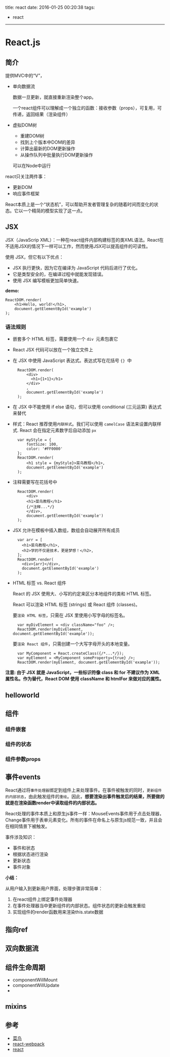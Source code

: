 title: react
date: 2016-01-25 00:20:38
tags: 
- react

----

# React.js

## 简介

提供MVC中的“V”，

* 单向数据流

	数据一旦更新，就直接重新渲染整个app。
	
	一个react组件可以理解成一个独立的函数：接收参数（props），可复用，可传递，返回结果（渲染组件）	
* 虚拟DOM树

	* 重建DOM树
	* 找到上个版本中DOM的差异
	* 计算出最新的DOM更新操作
	* 从操作队列中批量执行DOM更新操作
	
	可以在Node中运行
	
react只关注两件事：

* 更新DOM
* 响应事件框架	

React本质上是一个“状态机”，可以帮助开发者管理复杂的随着时间而变化的状态。它以一个精简的模型实现了这一点。

## JSX

JSX（JavaScrip XML）：一种在react组件内部构建标签的类XML语法。React在不适用JSX的情况下一样可以工作，然而使用JSX可以提高组件的可读性。

使用 JSX，但它有以下优点：

* JSX 执行更快，因为它在编译为 JavaScript 代码后进行了优化。
* 它是类型安全的，在编译过程中就能发现错误。
* 使用 JSX 编写模板更加简单快速。

**demo:**

	ReactDOM.render(
		<h1>Hello, world!</h1>,
		document.getElementById('example')
	);
	
### 语法规则

* 嵌套多个 HTML 标签，需要使用一个 `div `元素包裹它

* React JSX 代码可以放在一个独立文件上

* 在 JSX 中使用 JavaScript 表达式。表达式写在花括号 `{} `中

		ReactDOM.render(
			<div>
			  <h1>{1+1}</h1>
			</div>
			,
			document.getElementById('example')
		);

* 在 JSX 中不能使用 if else 语句，但可以使用 conditional (三元运算) 表达式来替代

* 样式：React 推荐使用`内联样式`。我们可以使用 `camelCase` 语法来设置内联样式. React 会在指定元素数字后自动添加 `px`

		var myStyle = {
			fontSize: 100,
			color: '#FF0000'
		};
		ReactDOM.render(
			<h1 style = {myStyle}>菜鸟教程</h1>,
			document.getElementById('example')
		);
		
* 注释需要写在花括号中

		ReactDOM.render(
			<div>
		    <h1>菜鸟教程</h1>
		    {/*注释...*/}
		 	</div>,
			document.getElementById('example')
		);		

* JSX 允许在模板中插入数组，数组会自动展开所有成员

		var arr = [
		  <h1>菜鸟教程</h1>,
		  <h2>学的不仅是技术，更是梦想！</h2>,
		];
		ReactDOM.render(
		  <div>{arr}</div>,
		  document.getElementById('example')
		);	

* HTML 标签 vs. React 组件

	React 的 JSX 使用大、小写的约定来区分本地组件的类和 HTML 标签。
	
	React 可以渲染 HTML 标签 (strings) 或 React 组件 (classes)。

	要`渲染 HTML 标签`，只需在 JSX 里使用小写字母的标签名。
	
		var myDivElement = <div className="foo" />;
		ReactDOM.render(myDivElement, document.getElementById('example'));		
	要`渲染 React 组件`，只需创建一个大写字母开头的本地变量。

		var MyComponent = React.createClass({/*...*/});
		var myElement = <MyComponent someProperty={true} />;
		ReactDOM.render(myElement, document.getElementById('example'));	


**注意:
由于 JSX 就是 JavaScript，一些标识符像 class 和 for 不建议作为 XML 属性名。作为替代，React DOM 使用 className 和 htmlFor 来做对应的属性。**

	
## helloworld

## 组件
### 组件嵌套			

### 组件的状态	

### 组件参数props

## 事件events

React通过将`事件处理器`绑定到组件上来处理事件。在事件被触发的同时，`更新组件的内部状态`，由此触发组件的`重绘`。因此，**想要渲染出事件触发后的结果，所要做的就是在渲染函数render中读取组件的内部状态。**

React处理的事件本质上和原生js事件一样：MouseEvents事件用于点击处理器，Change事件用于表单元素变化。所有的事件在命名上与原生js规范一致，并且会在相同情景下被触发。

事件涉及知识：

* 事件和状态
* 根据状态进行渲染
* 更新状态
* 事件对象

**小结：**

从用户输入到更新用户界面，处理步骤非常简单：

1. 在react组件上绑定事件处理器
2. 在事件处理器当中更新组件的内部状态。组件状态的更新会触发重绘
3. 实现组件的render函数用来渲染this.state数据


## 指向ref

## 双向数据流


## 组件生命周期

* componentWillMount
* componentWillUpdate
* 

## mixins


					
## 参考

* [菜鸟](http://www.runoob.com/react/react-tutorial.html)
* [react-webpack](https://github.com/zhuwei05/react-demo)
* [react]()
 



